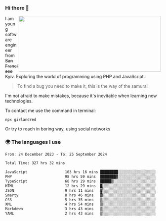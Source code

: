 ### Hi there 👋  

<img align='right' src="https://github-readme-stats.vercel.app/api?username=girlandred&count_private=true&show_icons=true&include_all_commits=true&hide_rank=true&hide_title=true&theme=buefy&card_width=300" width=460 height=180>


I am young software engineer from ~~San Francisco~~ Kyiv. Exploring the world of programming using PHP and JavaScript.


> To find a bug you need to make it, this is the way of the samurai



I'm not afraid to make mistakes, because it's inevitable when learning new technologies.

To contact me use the command in terminal:

```
npx girlandred
```

Or try to reach in boring way, using social networks


### 🌍 The languages I use

<!--START_SECTION:waka-->

```txt
From: 24 December 2023 - To: 25 September 2024

Total Time: 327 hrs 32 mins

JavaScript                 103 hrs 16 mins ████████░░░░░░░░░░░░░░░░░   31.52 %
PHP                        98 hrs 59 mins  ███████▓░░░░░░░░░░░░░░░░░   30.21 %
TypeScript                 68 hrs 29 mins  █████▒░░░░░░░░░░░░░░░░░░░   20.91 %
HTML                       12 hrs 29 mins  █░░░░░░░░░░░░░░░░░░░░░░░░   03.81 %
JSON                       9 hrs 11 mins   ▓░░░░░░░░░░░░░░░░░░░░░░░░   02.80 %
Smarty                     8 hrs 46 mins   ▓░░░░░░░░░░░░░░░░░░░░░░░░   02.68 %
CSS                        5 hrs 35 mins   ▒░░░░░░░░░░░░░░░░░░░░░░░░   01.71 %
XML                        4 hrs 54 mins   ▒░░░░░░░░░░░░░░░░░░░░░░░░   01.50 %
Markdown                   3 hrs 43 mins   ▒░░░░░░░░░░░░░░░░░░░░░░░░   01.14 %
YAML                       2 hrs 43 mins   ▒░░░░░░░░░░░░░░░░░░░░░░░░   00.83 %
```

<!--END_SECTION:waka-->
